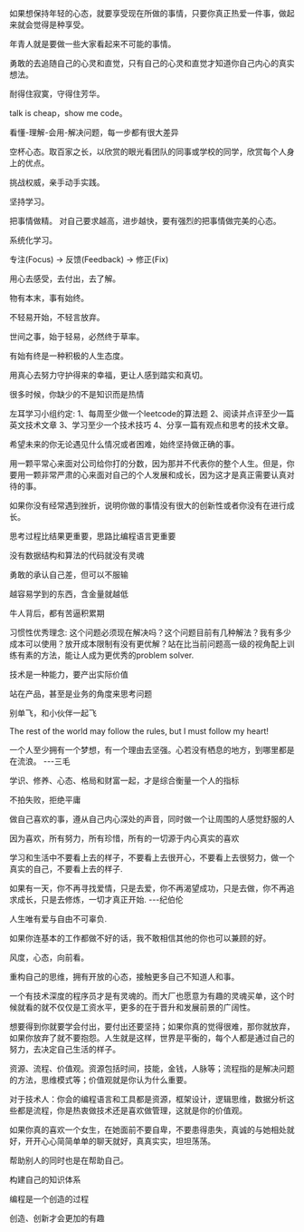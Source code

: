 如果想保持年轻的心态，就要享受现在所做的事情，只要你真正热爱一件事，做起来就会觉得是种享受。

年青人就是要做一些大家看起来不可能的事情。

勇敢的去追随自己的心灵和直觉，只有自己的心灵和直觉才知道你自己内心的真实想法。

耐得住寂寞，守得住芳华。

talk is cheap，show me code。

看懂-理解-会用-解决问题，每一步都有很大差异

空杯心态。取百家之长，以欣赏的眼光看团队的同事或学校的同学，欣赏每个人身上的优点。

挑战权威，亲手动手实践。

坚持学习。

把事情做精。
对自己要求越高，进步越快，要有强烈的把事情做完美的心态。

系统化学习。

专注(Focus) -> 反馈(Feedback) -> 修正(Fix)

 用心去感受，去付出，去了解。
 
 物有本末，事有始终。
 
 不轻易开始，不轻言放弃。
 
 世间之事，始于轻易，必然终于草率。
 
 有始有终是一种积极的人生态度。
 
 用真心去努力守护得来的幸福，更让人感到踏实和真切。

 很多时候，你缺少的不是知识而是热情
 
 左耳学习小组约定: 
	1、每周至少做一个leetcode的算法题
	2、阅读并点评至少一篇英文技术文章
	3、学习至少一个技术技巧
	4、分享一篇有观点和思考的技术文章。

希望未来的你无论遇见什么情况或者困难，始终坚持做正确的事。

用一颗平常心来面对公司给你打的分数，因为那并不代表你的整个人生。但是，你要用一颗非常严肃的心来面对自己的个人发展和成长，因为这才是真正需要认真对待的事。

如果你没有经常遇到挫折，说明你做的事情没有很大的创新性或者你没有在进行成长。

思考过程比结果更重要，思路比编程语言更重要

没有数据结构和算法的代码就没有灵魂

勇敢的承认自己差，但可以不服输

越容易学到的东西，含金量就越低

牛人背后，都有苦逼积累期

习惯性优秀理念: 这个问题必须现在解决吗？这个问题目前有几种解法？我有多少成本可以使用？放开成本限制有没有更优解？站在比当前问题高一级的视角配上训练有素的方法，能让人成为更优秀的problem solver.

技术是一种能力，要产出实际价值

站在产品，甚至是业务的角度来思考问题

别单飞，和小伙伴一起飞

The rest of the world may follow the rules, but I must follow my heart!

一个人至少拥有一个梦想，有一个理由去坚强。心若没有栖息的地方，到哪里都是在流浪。  ---三毛

学识、修养、心态、格局和财富一起，才是综合衡量一个人的指标

不拍失败，拒绝平庸

做自己喜欢的事，遵从自己内心深处的声音，同时做一个让周围的人感觉舒服的人

因为喜欢，所有努力，所有珍惜，所有的一切源于内心真实的喜欢

学习和生活中不要看上去的样子，不要看上去很开心，不要看上去很努力，做一个真实的自己，不要看上去的样子.

如果有一天，你不再寻找爱情，只是去爱，你不再渴望成功，只是去做，你不再追求成长，只是去修炼，一切才真正开始. ---纪伯伦

人生唯有爱与自由不可辜负.

如果你连基本的工作都做不好的话，我不敢相信其他的你也可以兼顾的好。

风度，心态，向前看。

重构自己的思维，拥有开放的心态，接触更多自己不知道人和事。

一个有技术深度的程序员才是有灵魂的。而大厂也愿意为有趣的灵魂买单，这个时候就看的就不仅仅是工资水平，更多的在于晋升和发展前景的广阔性。

想要得到你就要学会付出，要付出还要坚持；如果你真的觉得很难，那你就放弃，如果你放弃了就不要抱怨。人生就是这样，世界是平衡的，每个人都是通过自己的努力，去决定自己生活的样子。

资源、流程、价值观。资源包括时间，技能，金钱，人脉等；流程指的是解决问题的方法，思维模式等；价值观就是你认为什么重要。

对于技术人：你会的编程语言和工具都是资源，框架设计，逻辑思维，数据分析这些都是流程，你是热衷做技术还是喜欢做管理，这就是你的价值观。

如果你真的喜欢一个女生，在她面前不要自卑，不要患得患失，真诚的与她相处就好，开开心心简简单单的聊天就好，真真实实，坦坦荡荡。

帮助别人的同时也是在帮助自己。

构建自己的知识体系

编程是一个创造的过程

创造、创新才会更加的有趣


